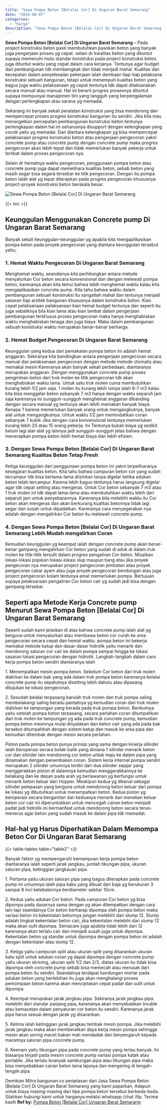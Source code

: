 ```yaml
---
title: "Sewa Pompa Beton [Belalai Cor] Di Ungaran Barat Semarang"
date: "2024-08-07"
categories: 
  - "harga"
description: "Sewa Pompa Beton [Belalai Cor] Di Ungaran Barat Semarang. Demikian Mitra bangunan.co penjelasan dari Jasa Sewa Pompa Beton [Belalai Cor] Di Ungaran Barat S..."
---
```


**Sewa Pompa Beton \[Belalai Cor\] Di Ungaran Barat Semarang** – Pada project konstruksi beton pasti membutuhkan pasokan beton yang banyak juga pengerjaan proses yg cepat. selain dr kwalitas beton yang dituntut supaya memenuhi mutu standar konstruksi pada project konstruksi beton, juga dituntut waktu yang cepat dalam cara kerjanya. Tentunya agar budget dari pembangunan tdk membengkak dan tidak menjadi mahal. Kualitas dan kecepatan dalam penyelesaian pekerjaan ialah dambaan tiap-tiap pelaksana konstruksi sebuah bangunan, tetapi untuk menempuh kualitas beton yang bagus juga waktu pelaksanaan yg cepat tentunya tdk dapat dilaksanakan secara manual atau manual. Hal ini berarti progres prosesnya dituntut supaya mempunyai manajemen tim yang tangguh yang berpengalaman dengan perlengkapan atau sarana yg memadai.

Sekarang ini banyak sekali peralatan konstruksi yang bisa mendorong dan mempercepat proses progres konstruksi bangunan itu sendiri. Jika kita mau menargetkan percepatan pembangunan konstruksi beton tentunya perlengkapan dalam hal ini seharusnya disupport dengan kelengkapan yang cocok yaitu yg memadai. Dan diantara kelengkapan yg bisa mempercepat pelaksanaan progres konstruksi beton atau pengerjaan pengecoran yakni concrete pump atau concrete pump dengan concrete pump maka progres pengecoran akan lebih tepat dan tidak memerlukan banyak pekerja untuk terlibat dalam proses pengecoran nya.

Selain dr hematnya waktu pengecoran, penggunaan pompa beton atau concrete pump juga dapat memelihara kualitas beton, sebab beton yang masih segar bisa segera tersebar ke titik pengecoran. Dengan itu pompa beton ialah alat yg tepat diterapkan pada progres pengecoran khususnya project-proyek konstruksi beton berskala besar.

![Sewa Pompa Beton [Belalai Cor] Di Ungaran Barat Semarang](/images/sewa-concrete-pump-18.png)

{{< toc >}}

## Keunggulan Menggunakan Concrete pump Di Ungaran Barat Semarang

Banyak sekali keunggulan-keunggulan yg apabila kita mengaplikasikan pompa beton pada proyek pengecoran yang diantara keunggulan tersebut yaitu;

### 1\. Hemat Waktu Pengecoran Di Ungaran Barat Semarang

Menghemat waktu, seandainya kita perhitungkan antara metode menyalurkan Cor beton secara konvensional dan dengan melewati pompa beton, karenanya akan kita temui bahwa lebih menghemat waktu kalau kita mengaplikasikan concrete pump. Kita tahu bahwa waktu dalam pembangunan sebuah konstruksi itu sangatlah mahal dan tentunya menjadi sasaran tiap arsitek bangunan khususnya dalam konstruksi beton. Kian cepat pelaksanaan pelaksanaan kian hemat budget tentunya dan seperti itu juga sebaliknya bila kian lama atau kian lambat dalam pengerjaan pembangunan terkhusus proses pengecoran maka hanya menghabiskan waktu menghabiskan tenaga dan juga biaya. Maka dalam pembangunan sebuah konstruksi waktu merupakan benar-benar berharga.

### 2\. Hemat Budget Pengecoran Di Ungaran Barat Semarang

Keunggulan yang kedua dari pemakaian pompa beton ini adalah hemat anggaran. Sekiranya kita bandingkan antara pengerjaan pengecoran secara manual dan pelaksanaan pengecoran dengan metode metode otomatis atau memakai mesin Karenanya akan banyak sekali perbedaan, diantaranya merupakan anggaran. Dengan menggunakan concrete pump proses pengiriman beton dari truk molen ke titik pengecoran tdk akan menghabiskan waktu lama. Untuk satu truk molen cuma membutuhkan kurang lebih 1/2 jam saja. 1 molen itu kurang lebih isinya ialah 6-7 m3 kalau kita bisa menggelar beton sebanyak 7 m3 hanya dengan waktu separuh jam saja karenanya ini sungguh-sungguh menghemat anggaran dibanding dengan secara manual yg tentunya akan lebih memakan banyak biaya. Kenapa ? karena memerlukan banyak orang untuk mengangkutnya, banyak alat untuk mengangkutnya. Untuk waktu 1/2 jam memindahkan coran sebanyak 7 kubik Jika dengan cara konvensional tentunya memerlukan kurang lebih 20 atau 15 orang pekerja. Ini Tentunya bukan biaya yg sedikit belum lagi alat-alat yg lainnya jadi sungguh-sungguh jelas bahwa dengan menerapkan pompa beton lebih hemat biaya dan lebih efisien.

### 3\. Dengan Sewa Pompa Beton \[Belalai Cor\] Di Ungaran Barat Semarang Kualitas Beton Tetap Fresh

Ketiga keunggulan dari penggunaan pompa beton ini yakni terpeliharanya kesegaran kualitas beton. Kita tahu bahwa campuran beton cor yang sudah tercampur tdk bisa berlama-lama diizinkan tanpa digelar ketika adukan beton telah tercampur. Karena lebih bagus tentunya harus langsung digelar agar tdk cepat setting atau mengeras. Untuk Cor beton sebanyak 7 m3 atau 1 truk molen ini tdk dapat lama-lama atau membutuhkan waktu lebih dari separuh jam untuk penyebarannya. Karenanya bila melebihi waktu itu Cor beton akan mengeras dan akan berkurang kualitas betonnya tidak lagi segar dan susah untuk dipadatkan. Karenanya cara menyegerakan nya adalah dengan mengalirkan Cor beton itu melewati concrete pump.

### 4\. Dengan Sewa Pompa Beton \[Belalai Cor\] Di Ungaran Barat Semarang Lebih Mudah mengalirkan Coran

Kemudian keunggulan yg keempat ialah dengan concrete pump akan benar-benar gampang mengalirkan Cor beton yang sudah di aduk di dalam truk molen ke titik-titik tersulit dalam progres pengaliran Cor beton. Misalkan lokasi-lokasi pojokan lokasi-lokasi slup maupun tiang atau jika proyek pengecoran nya merupakan project pengecoran jembatan atau proyek pengecoran cakar ayam atau juga proyek pengecoran bendungan atau juga project pengecoran kolam tentunya amat memerlukan pompa. Bertujuan supaya pelaksanaan pengaliran Cor beton cair yg sudah jadi bisa dengan gampang tersebar.

## Seperti apa Metode Kerja Concrete pump Menurut Sewa Pompa Beton \[Belalai Cor\] Di Ungaran Barat Semarang

Seperti sudah kami jelaskan di atas bahwa concrete pump ialah alat yg berguna untuk menyalurkan atau membawa beton cor curah ke area pengecoran secara cepat dan hemat waktu. pompa beton ini bekerja memakai metode katup dan dasar-dasar hidrolik yaitu menarik dan mendorong saluran cor cair ke dalam pompa sampai hingga ke lokasi sasaran lokasi pengecoran dengan hidrolik. Langkah-langkah dalam cara kerja pompa beton sendiri diantaranya ialah

1\. Menempatkan mesin pompa beton. Sebelum Cor beton dari truk molen dialirkan ke dalam bak yang ada dalam truk pompa beton karenanya belalai concrete pump itu sepatutnya disetting lebih dahulu atau dipasang ditujukan ke lokasi pengecoran.

2\. Sesudah belalai terpasang barulah truk molen dan truk pompa saling membelakangi saling beradu pantatnya yg kemudian coran dari truk molen dialirkan ke tampungan yang berada pada truk pompa beton. Berikutnya yaitu setelah pompa beton terpasang, secara perlahan coran ditumpahkan dari truk molen ke tampungan yg ada pada truk concrete pump, kemudian pompa beton mesinnya mulai dinyalakan dan beton cair yang ada pada bak tersebut ditumpahkan dengan sistem katup dan masuk ke area pipa dan kemudian ditembak dengan mesin secara perlahan.

Piston pada pompa beton punya prinsip yang sama dengan kinerja silinder ialah beroperasi secara bolak-balik yang dimana 1 silinder menarik beton cor dan silinder lain mendorong cor beton untuk maju ke dalam pipa yang dinamakan dengan penembakan coran. Sistem kerja internal pompa sendiri merupakan 2 silinder umumnya terdiri dari dua silinder sejajar yang menggerakkan piston di dalamnya kemudian menggerakkannya ke belakang dan ke depan pada arah yg berlawanan yg berfungsi untuk menarik beton keluar dari Hopper. Meskipun kedua yg dikenal sebagai silinder pelepasan yang berguna untuk mendorong beton keluar dari pompa ke lokasi yg dibutuhkan untuk menempatkan beton. Kedua piston yg beroperasi secara bergantian dan keduanya menarik dan menekan keluar beton cor cair ini diperuntukkan untuk mencegah cairan beton menjadi padat jadi hidrolik ini bermanfaat untuk mendorong beton secara terus-menerus agar beton yang sudah masuk ke dalam pipa tdk memadat.

## Hal-hal yg Harus Diperhatikan Dalam Memompa Beton Cor Di Ungaran Barat Semarang

{{< table-tables table="table2" >}}

Banyak faktor yg mempengaruhi kemampuan kerja pompa beton diantaranya ialah seperti jarak jangkau, jumlah tikungan pipa, ukuran saluran pipa, ketinggian jangkauan pipa.

1\. Pertama yaitu ukuran saluran pipa yang bagus diterapkan pada concrete pump ini umumnya ialah pipa kaku yang dibuat dari baja yg berukuran 3 sampai 8 inci ketebalannya berdiameter sekitar 10cm.

2\. Kedua yaitu adukan Cor beton. Pada campuran Cor beton yg bisa dipompa pada dasarnya sama dengan yg akan ditempatkan dengan cara lain tapi seandainya Cor beton berharap dipompa oleh pompa beton maka variasi beton ini kekentalan betonnya jangan melebihi dari slump 12. Slump adalah tingkat kekentalan beton cair, jika kekentalan melebihi dari slump 12 maka akan sulit dipompa. Semacam juga apabila tidak lebih dari 12 karenanya akan terlalu cair dan menjadi susah juga untuk dipompa. Kekentalan beton yg standar untuk dipompa dengan pompa beton ini adalah dengan kekentalan atau slump 12.

3\. Ketiga yaitu campuran split atau ukuran split yang disarankan ukuran batu split untuk adukan coran yg dapat dipompa dengan concrete pump yaitu ukuran skrining, ukuran split 1/2 dan 2/3, diatas ukuran itu tidak bisa dipompa oleh concrete pump sebab bisa memecah atau merusak dari pompa beton itu sendiri. Seandainya terdapat kandungan mortar pada adukan beton yang berlebihan itu juga akan menghalangi proses pemompaan beton karena akan menciptakan cepat padat dan sulit untuk dipompa.

4\. Keempat merupakan jarak jangkau pipa. Sekiranya jarak jangkau pipa melebihi dari standar panjang pipa, karenanya akan menyebabkan trouble atau kemacetan dalam penyaluran cor beton itu sendiri. Karenanya jarak pipa harus sesuai dengan jarak yg disarankan.

5\. Kelima ialah ketinggian jarak jangkau tembak mesin pompa. Jika melebihi jarak jangkau maka akan memberatkan daya kerja mesin pompa sehingga mesin akan sering macet bakan mati mendadak dan berpengaruh kepada macetnya saluran pipa concrete pump.

6\. Keenam yaitu tikungan pipa pada concrete pump yang terlau banyak. Ini biasanya terjadi pada mesim concrete pump variasi pompa katak atau portable. Jika terlalu bnanyak sambungan pipa atau tikungan pipa maka bisa menyebabkan cairan beton lama lajunya dan mengering di tengah-tengah pipa.

Demikian Mitra bangunan.co penjelasan dari Jasa Sewa Pompa Beton \[Belalai Cor\] Di Ungaran Barat Semarang yang kami paparkan, Adapun untuk biaya masing-masing dari tipe pompa beton tersebut berbeda-beda. Silahkan hubungi kami untuk harganya melalui whatsapp /chat /tlp. Terima kasih
**Ref by:** [Pompa Beton [Belalai Cor] Ungaran Barat Semarang](https://id.wikipedia.org/wiki/Pompa)
